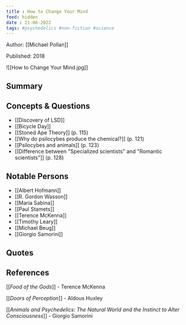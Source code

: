 ```yaml
---
title : How to Change Your Mind
feed: hidden
date : 21-06-2022
tags: #psychedelics #non-fiction #science
---
```


Author: [[Michael Pollan]]  

Published: 2018

![[How to Change Your Mind.jpg]]

## Summary

## Concepts & Questions
- [[Discovery of LSD]]
- [[Bicycle Day]]
- [[Stoned Ape Theory]] (p. 115)
- [[Why do psilocybes produce the chemical?]] (p. 121)
- [[Psilocybes and animals]] (p. 123)
- [[Difference between "Specialized scientists" and "Romantic scientists"]] (p. 128)


## Notable Persons
- [[Albert Hofmann]]
- [[R. Gordon Wasson]]
- [[Maria Sabina]]
- [[Paul Stamets]]
- [[Terence McKenna]]
- [[Timothy Leary]]
- [[Michael Beug]]
- [[Giorgio Samorini]]

## Quotes

## References
[[*Food of the Gods*]] - Terence McKenna

[[*Doors of Perception*]] - Aldous Huxley

[[*Animals and Psychedelics: The Natural World and the Instinct to Alter Consciousness*]] - Giorgio Samorini

